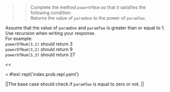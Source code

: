 >>Complete the method <code>powerOfNum</code> so that it satisfies the following condition:<br/>
Returns the value of <code>paramOne</code> to the power of <code>paramTwo</code>.
<p>Assume that the value of <code>paramOne</code> and <code>paramTwo</code> is greater than or equal to 1.
Use recursion when writing your response.<br/>
For example:<br/>
<code>powerOfNum(3,1)</code> should return 3<br/>
<code>powerOfNum(3,2)</code> should return 9<br/>
<code>powerOfNum(3,3)</code> should return 27 </p><<

= #!exl::repl('index.prob.repl.yaml')

||The base case should check if <code>paramTwo</code> is equal to zero or not. ||
